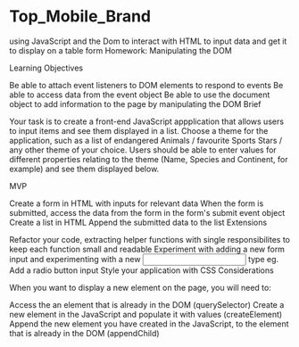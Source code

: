 # Top_Mobile_Brand
using JavaScript and the Dom to interact with HTML to input data and get it to display on a table form 
Homework: Manipulating the DOM

Learning Objectives

Be able to attach event listeners to DOM elements to respond to events
Be able to access data from the event object
Be able to use the document object to add information to the page by manipulating the DOM
Brief

Your task is to create a front-end JavaScript appplication that allows users to input items and see them displayed in a list. Choose a theme for the application, such as a list of endangered Animals / favourite Sports Stars / any other theme of your choice. Users should be able to enter values for different properties relating to the theme (Name, Species and Continent, for example) and see them displayed below.

MVP

Create a form in HTML with inputs for relevant data
When the form is submitted, access the data from the form in the form's submit event object
Create a list in HTML
Append the submitted data to the list
Extensions

Refactor your code, extracting helper functions with single responsibilites to keep each function small and readable
Experiment with adding a new form input and experimenting with a new <input> type eg. Add a radio button input
Style your application with CSS
Considerations

When you want to display a new element on the page, you will need to:

Access the an element that is already in the DOM (querySelector)
Create a new element in the JavaScript and populate it with values (createElement)
Append the new element you have created in the JavaScript, to the element that is already in the DOM (appendChild)

